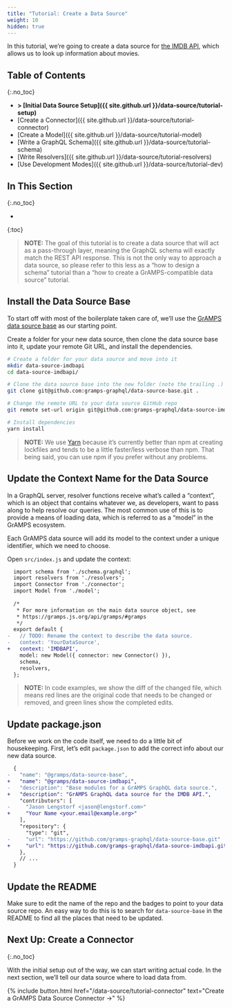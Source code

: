 ```yaml
---
title: "Tutorial: Create a Data Source"
weight: 10
hidden: true
---
```


In this tutorial, we’re going to create a data source for [the IMDB API](http://www.theimdbapi.org/), which allows us to look up information about movies.

## Table of Contents
{:.no_toc}

-   **> [Initial Data Source Setup]({{ site.github.url }}/data-source/tutorial-setup)**
-   [Create a Connector]({{ site.github.url }}/data-source/tutorial-connector)
-   [Create a Model]({{ site.github.url }}/data-source/tutorial-model)
-   [Write a GraphQL Schema]({{ site.github.url }}/data-source/tutorial-schema)
-   [Write Resolvers]({{ site.github.url }}/data-source/tutorial-resolvers)
-   [Use Development Modes]({{ site.github.url }}/data-source/tutorial-dev)

## In This Section
{:.no_toc}

- 
{:toc}

> **NOTE:** The goal of this tutorial is to create a data source that will act 
> as a pass-through layer, meaning the GraphQL schema will exactly match the 
> REST API response. This is not the only way to approach a data source, so 
> please refer to this less as a “how to design a schema” tutorial than a “how 
> to create a GrAMPS-compatible data source” tutorial.

## Install the Data Source Base

To start off with most of the boilerplate taken care of, we’ll use the [GrAMPS data source base](https://github.com/gramps-graphql/data-source-base) as our starting point.

Create a folder for your new data source, then clone the data source base into it, update your remote Git URL, and install the dependencies.

```sh
# Create a folder for your data source and move into it
mkdir data-source-imdbapi
cd data-source-imdbapi/

# Clone the data source base into the new folder (note the trailing .)
git clone git@github.com:gramps-graphql/data-source-base.git .

# Change the remote URL to your data source GitHub repo
git remote set-url origin git@github.com:gramps-graphql/data-source-imdbapi.git

# Install dependencies
yarn install
```

> **NOTE:** We use [Yarn][4] because it’s currently better than npm at creating 
> lockfiles and tends to be a little faster/less verbose than npm. That being
> said, you can use npm if you prefer without any problems.

[4]: https://yarnpkg.com

## Update the Context Name for the Data Source

In a GraphQL server, resolver functions receive what’s called a “context”, which is an object that contains whatever we, as developers, want to pass along to help resolve our queries. The most common use of this is to provide a means of loading data, which is referred to as a “model” in the GrAMPS ecosystem.

Each GrAMPS data source will add its model to the context under a unique identifier, which we need to choose.

Open `src/index.js` and update the context:

```diff
  import schema from './schema.graphql';
  import resolvers from './resolvers';
  import Connector from './connector';
  import Model from './model';
  
  /*
   * For more information on the main data source object, see
   * https://gramps.js.org/api/gramps/#gramps
   */
  export default {
-   // TODO: Rename the context to describe the data source.
-   context: 'YourDataSource',
+   context: 'IMDBAPI',
    model: new Model({ connector: new Connector() }),
    schema,
    resolvers,
  };
```

> **NOTE:** In code examples, we show the diff of the changed file, which means
> red lines are the original code that needs to be changed or removed, and 
> green lines show the completed edits.

## Update package.json

Before we work on the code itself, we need to do a little bit of housekeeping. First, let’s edit `package.json` to add the correct info about our new data source.

```diff
  {
-   "name": "@gramps/data-source-base",
+   "name": "@gramps/data-source-imdbapi",
-   "description": "Base modules for a GrAMPS GraphQL data source.",
+   "description": "GrAMPS GraphQL data source for the IMDB API.",
    "contributors": [
-     "Jason Lengstorf <jason@lengstorf.com>"
+     "Your Name <your.email@example.org>"
    ],
    "repository": {
      "type": "git",
-     "url": "https://github.com/gramps-graphql/data-source-base.git"
+     "url": "https://github.com/gramps-graphql/data-source-imdbapi.git"
    },
    // ...
  }
```

## Update the README

Make sure to edit the name of the repo and the badges to point to your data source repo. An easy way to do this is to search for `data-source-base` in the README to find all the places that need to be updated.

## Next Up: Create a Connector
{:.no_toc}

With the initial setup out of the way, we can start writing actual code. In the next section, we’ll tell our data source where to load data from.

{% include button.html
    href="/data-source/tutorial-connector" 
    text="Create a GrAMPS Data Source Connector &rarr;"
%}
